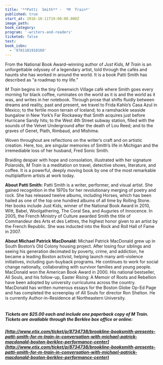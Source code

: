 ```yaml
---
title: '**Patti  Smith** -  *M  Train*'
published: true
start_at: 2016-10-11T19:00:00.000Z
image_path:
book_category:
program: '-writers-and-readers'
ticketed: false
test:
book_isbn:
  - '9781101910160'
---
```



From the National Book Award–winning author of *Just Kids, M Train* is an unforgettable odyssey of a legendary artist, told through the caf&eacute;s and haunts she has worked in around the world. It is a book Patti Smith has described as “a roadmap to my life.”

*M Train* begins in the tiny Greenwich Village caf&eacute; where Smith goes every morning for black coffee, ruminates on the world as it is and the world as it was, and writes in her notebook. Through prose that shifts fluidly between dreams and reality, past and present, we travel to Frida Kahlo’s Casa Azul in Mexico; to the fertile moon terrain of Iceland; to a ramshackle seaside bungalow in New York’s Far Rockaway that Smith acquires just before Hurricane Sandy hits; to the West 4th Street subway station, filled with the sounds of the Velvet Underground after the death of Lou Reed; and to the graves of Genet, Plath, Rimbaud, and Mishima.

Woven throughout are reflections on the writer’s craft and on artistic creation. Here, too, are singular memories of Smith’s life in Michigan and the irremediable loss of her husband, Fred Sonic Smith.&nbsp;

Braiding despair with hope and consolation, illustrated with her signature Polaroids, *M Train* is a meditation on travel, detective shows, literature, and coffee. It is a powerful, deeply moving book by one of the most remarkable multiplatform artists at work today.

**About Patti Smith:** Patti Smith is a writer, performer, and visual artist. She gained recognition in the 1970s for her revolutionary merging of poetry and rock. She has released twelve albums, including Horses, which has been hailed as one of the top one hundred albums of all time by Rolling Stone. Her books include Just Kids, winner of the National Book Award in 2010, Wītt, Babel, Woolgathering, The Coral Sea, and Auguries of Innocence. In 2005, the French Ministry of Culture awarded Smith the title of Commandeur des Arts et des Lettres, the highest honor given to an artist by the French Republic. She was inducted into the Rock and Roll Hall of Fame in 2007.

**About Michael Patrick MacDonald:** Michael Patrick MacDonald grew up in South Boston’s Old Colony housing project. After losing four siblings and seeing his generation decimated by poverty, crime, and addiction, he became a leading Boston activist, helping launch many anti-violence initiatives, including gun-buyback programs. He continues to work for social change nationally, collaborating with survivor families and young people. MacDonald won the American Book Award in 2000. His national bestseller, All Souls, and his follow-up, Easter Rising: A Memoir of Roots and Rebellion have been adopted by university curriculums across the country. MacDonald has written numerous essays for the Boston Globe Op-Ed Page and has completed the screenplay of All Souls for director Ron Shelton. He is currently Author-in-Residence at Northeastern University.

##### <br>**Tickets are $25.00 each and include one paperback copy of *M Train*. Tickets are available through the Berklee box office or online:**

##### [http://www.etix.com/ticket/p/8734738/brookline-booksmith-presents-patti-smith-for-m-train-in-conversation-with-michael-patrick-macdonald-boston-berklee-performance-center](http://www.etix.com/ticket/p/8734738/brookline-booksmith-presents-patti-smith-for-m-train-in-conversation-with-michael-patrick-macdonald-boston-berklee-performance-center)